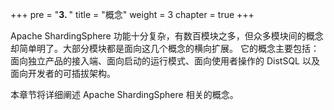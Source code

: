 +++
pre = "<b>3. </b>"
title = "概念"
weight = 3
chapter = true
+++

Apache ShardingSphere 功能十分复杂，有数百模块之多，但众多模块间的概念却简单明了。大部分模块都是面向这几个概念的横向扩展。
它的概念主要包括：面向独立产品的接入端、面向启动的运行模式、面向使用者操作的 DistSQL 以及面向开发者的可插拔架构。

本章节将详细阐述 Apache ShardingSphere 相关的概念。

